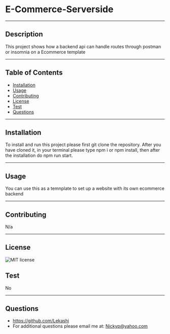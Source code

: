# E-Commerce-Serverside
***
## Description
This project shows how a backend api can handle routes through postman or insomnia on a Ecommerce template
***
## Table of Contents
- [Installation](#installation)
- [Usage](#usage)
- [Contributing](#contributing)
- [License](#license)
- [Test](#test)
- [Questions](#questions)
***
## Installation
To install and run this project please first git clone the repository. After you have cloned it, in your terminal please type npm i or npm install, then after the installation do npm run start.
***
## Usage
You can use this as a temnplate to set up a website with its own ecommerce backend
***
## Contributing
N/a
***
## License
![MIT license](https://img.shields.io/static/v1?label=license&message=MIT&color=blue)
## Test
No
***
## Questions
- https://github.com/Lekashi
- For additional questions please email me at: Nickyp@yahoo.com